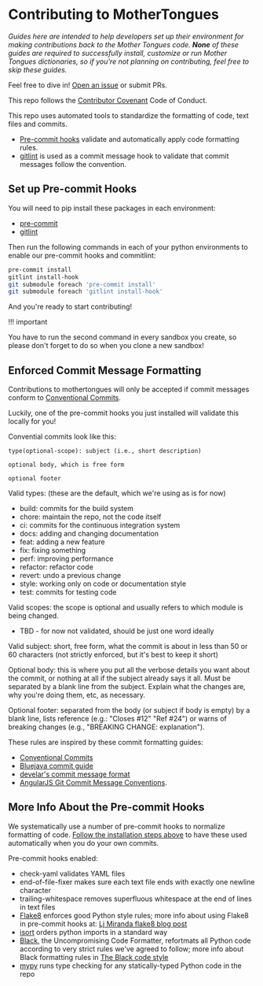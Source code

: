 # Contributing to MotherTongues
*Guides here are intended to help developers set up their environment for making contributions back to the Mother Tongues code. **None** of these guides are required to successfully install, customize or run Mother Tongues dictionaries, so if you're not planning on contributing, feel free to skip these guides.*

Feel free to dive in! [Open an issue](https://github.com/MotherTongues/mothertongues/issues/new) or submit PRs.

This repo follows the [Contributor Covenant](http://contributor-covenant.org/version/1/3/0/) Code of Conduct.

This repo uses automated tools to standardize the formatting of code, text files and
commits.
 - [Pre-commit hooks](#pre-commit-hooks) validate and automatically apply code
   formatting rules.
 - [gitlint](#enforced-commit-message-formatting) is used as a commit message hook to validate that
   commit messages follow the convention.

## Set up Pre-commit Hooks

You will need to pip install these packages in each environment:
- [pre-commit](https://pre-commit.com/)
- [gitlint](https://jorisroovers.com/gitlint/)

Then run the following commands in each of your python environments to enable our pre-commit hooks and commitlint:

```sh
pre-commit install
gitlint install-hook
git submodule foreach 'pre-commit install'
git submodule foreach 'gitlint install-hook'
```

And you're ready to start contributing!

!!! important

  You have to run the second command in every sandbox you create, so please don't forget to do so when you clone a new sandbox!

## Enforced Commit Message Formatting
Contributions to mothertongues will only be accepted if commit messages conform to [Conventional Commits](https://www.conventionalcommits.org/).

Luckily, one of the pre-commit hooks you just installed will validate this locally for you!

Convential commits look like this:

    type(optional-scope): subject (i.e., short description)

    optional body, which is free form

    optional footer

Valid types: (these are the default, which we're using as is for now)
 - build: commits for the build system
 - chore: maintain the repo, not the code itself
 - ci: commits for the continuous integration system
 - docs: adding and changing documentation
 - feat: adding a new feature
 - fix: fixing something
 - perf: improving performance
 - refactor: refactor code
 - revert: undo a previous change
 - style: working only on code or documentation style
 - test: commits for testing code

Valid scopes: the scope is optional and usually refers to which module is being changed.
 - TBD - for now not validated, should be just one word ideally

Valid subject: short, free form, what the commit is about in less than 50 or 60 characters
(not strictly enforced, but it's best to keep it short)

Optional body: this is where you put all the verbose details you want about the commit, or
nothing at all if the subject already says it all. Must be separated by a blank line from
the subject. Explain what the changes are, why you're doing them, etc, as necessary.

Optional footer: separated from the body (or subject if body is empty) by a blank line,
lists reference (e.g.: "Closes #12" "Ref #24") or warns of breaking changes (e.g.,
"BREAKING CHANGE: explanation").

These rules are inspired by these commit formatting guides:
 - [Conventional Commits](https://www.conventionalcommits.org/)
 - [Bluejava commit guide](https://github.com/bluejava/git-commit-guide)
 - [develar's commit message format](https://gist.github.com/develar/273e2eb938792cf5f86451fbac2bcd51)
 - [AngularJS Git Commit Message Conventions](https://docs.google.com/document/d/1QrDFcIiPjSLDn3EL15IJygNPiHORgU1_OOAqWjiDU5Y).



## More Info About the Pre-commit Hooks

We systematically use a number of pre-commit hooks to
normalize formatting of code. [Follow the installation steps above](#set-up-pre-commit-hooks) to have these used automatically when you do your own commits.

Pre-commit hooks enabled:

- check-yaml validates YAML files
- end-of-file-fixer makes sure each text file ends with exactly one newline character
- trailing-whitespace removes superfluous whitespace at the end of lines in text files
- [Flake8](https://flake8.pycqa.org/) enforces good Python style rules; more info about
  using Flake8 in pre-commit hooks at:
  [Lj Miranda flake8 blog post](https://ljvmiranda921.github.io/notebook/2018/06/21/precommits-using-black-and-flake8/)
- [isort](https://pycqa.github.io/isort/) orders python imports in a standard way
- [Black](https://github.com/psf/black), the Uncompromising Code Formatter, refortmats all
  Python code according to very strict rules we've agreed to follow; more info about Black
  formatting rules in
  [The Black code style](https://black.readthedocs.io/en/stable/the_black_code_style/index.html)
- [mypy](http://mypy-lang.org/) runs type checking for any statically-typed Python code in
  the repo
